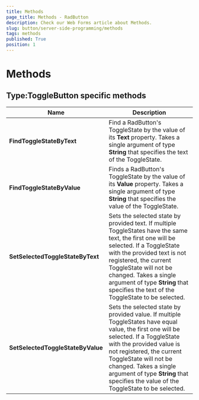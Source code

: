 ```yaml
---
title: Methods
page_title: Methods - RadButton
description: Check our Web Forms article about Methods.
slug: button/server-side-programming/methods
tags: methods
published: True
position: 1
---
```


# Methods



## Type:ToggleButton specific methods


| Name | Description |
| ------ | ------ |
| **FindToggleStateByText** |Find a RadButton's ToggleState by the value of its **Text** property. Takes a single argument of type **String** that specifies the text of the ToggleState.|
| **FindToggleStateByValue** |Finds a RadButton's ToggleState by the value of its **Value** property. Takes a single argument of type **String** that specifies the value of the ToggleState.|
| **SetSelectedToggleStateByText** |Sets the selected state by provided text. If multiple ToggleStates have the same text, the first one will be selected. If a ToggleState with the provided text is not registered, the current ToggleState will not be changed. Takes a single argument of type **String** that specifies the text of the ToggleState to be selected.|
| **SetSelectedToggleStateByValue** |Sets the selected state by provided value. If multiple ToggleStates have equal value, the first one will be selected. If a ToggleState with the provided value is not registered, the current ToggleState will not be changed. Takes a single argument of type **String** that specifies the value of the ToggleState to be selected.|
